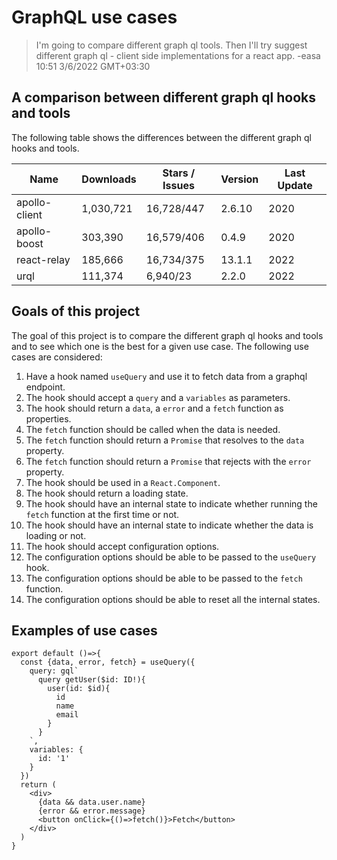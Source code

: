 # GraphQL use cases

> I'm going to compare different graph ql tools.
> Then I'll try suggest different graph ql - client side implementations for a react app.
> -easa 
> 10:51 3/6/2022 GMT+03:30 

## A comparison between different graph ql hooks and tools

The following table shows the differences between the different graph ql hooks and tools.

<!-- | **Name** | **Usage** | **Tools** | **Pros** | **Cons** | -->
| Name          | Downloads | Stars / Issues | Version | Last Update |
| ------------- | --------- | -------------- | ------- | ----------- |
| apollo-client | 1,030,721 | 16,728/447     | 2.6.10  | 2020        |
| apollo-boost  | 303,390   | 16,579/406     | 0.4.9   | 2020        |
| react-relay   | 185,666   | 16,734/375     | 13.1.1  | 2022        |
| urql          | 111,374   | 6,940/23       | 2.2.0   | 2022        |

## Goals of this project

The goal of this project is to compare the different graph ql hooks and tools and to see which one is the best for a given use case. The following use cases are considered:

1. Have a hook named `useQuery` and use it to fetch data from a graphql endpoint.
2. The hook should accept a `query` and a `variables` as parameters.
3. The hook should return a `data`, a `error` and a `fetch` function as properties.
4. The `fetch` function should be called when the data is needed.
5. The `fetch` function should return a `Promise` that resolves to the `data` property.
6. The `fetch` function should return a `Promise` that rejects with the `error` property.
7. The hook should be used in a `React.Component`.
8. The hook should return a loading state.
9. The hook should have an internal state to indicate whether running the `fetch` function at the first time or not.
10. The hook should have an internal state to indicate whether the data is loading or not.
11. The hook should accept configuration options.
12. The configuration options should be able to be passed to the `useQuery` hook.
13. The configuration options should be able to be passed to the `fetch` function.
14. The configuration options should be able to reset all the internal states.

## Examples of use cases

```tsx
export default ()=>{
  const {data, error, fetch} = useQuery({
    query: gql`
      query getUser($id: ID!){
        user(id: $id){
          id
          name
          email
        }
      }
    `,
    variables: {
      id: '1'
    }
  })
  return (
    <div>
      {data && data.user.name}
      {error && error.message}
      <button onClick={()=>fetch()}>Fetch</button>
    </div>
  )
}
```
